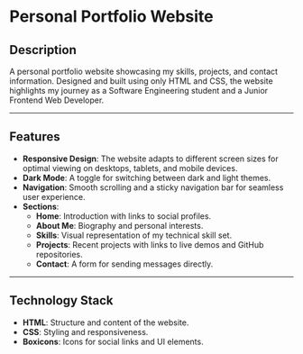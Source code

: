 # Personal Portfolio Website

## Description

A personal portfolio website showcasing my skills, projects, and contact information. Designed and built using only HTML and CSS, the website highlights my journey as a Software Engineering student and a Junior Frontend Web Developer.

---

## Features

- **Responsive Design**: The website adapts to different screen sizes for optimal viewing on desktops, tablets, and mobile devices.
- **Dark Mode**: A toggle for switching between dark and light themes.
- **Navigation**: Smooth scrolling and a sticky navigation bar for seamless user experience.
- **Sections**:
  - **Home**: Introduction with links to social profiles.
  - **About Me**: Biography and personal interests.
  - **Skills**: Visual representation of my technical skill set.
  - **Projects**: Recent projects with links to live demos and GitHub repositories.
  - **Contact**: A form for sending messages directly.

---

## Technology Stack

- **HTML**: Structure and content of the website.
- **CSS**: Styling and responsiveness.
- **Boxicons**: Icons for social links and UI elements.
